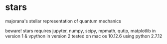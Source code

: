 # stars
majorana's stellar representation
of quantum mechanics

beware!
stars requires jupyter,
numpy, scipy, mpmath, qutip,
matplotlib in version 1 &
vpython in version 2
tested on mac os 10.12.6
using python 2.7.12
